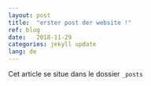 ```yaml
---
layout: post
title:  "erster post der website !"
ref: blog
date:   2018-11-29
categories: jekyll update
lang: de
---
```

Cet article se situe dans le dossier `_posts`
